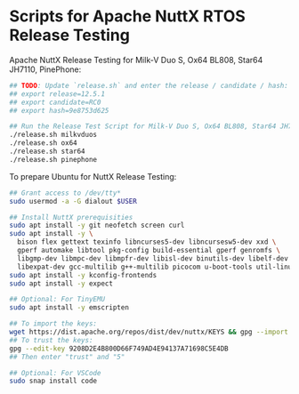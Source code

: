 # Scripts for Apache NuttX RTOS Release Testing

Apache NuttX Release Testing for Milk-V Duo S, Ox64 BL808, Star64 JH7110, PinePhone:

```bash
## TODO: Update `release.sh` and enter the release / candidate / hash:
## export release=12.5.1
## export candidate=RC0
## export hash=9e8753d625

## Run the Release Test Script for Milk-V Duo S, Ox64 BL808, Star64 JH7110, PinePhone:
./release.sh milkvduos
./release.sh ox64
./release.sh star64
./release.sh pinephone
```

To prepare Ubuntu for NuttX Release Testing:

```bash
## Grant access to /dev/tty*
sudo usermod -a -G dialout $USER

## Install NuttX prerequisities
sudo apt install -y git neofetch screen curl
sudo apt install -y \
  bison flex gettext texinfo libncurses5-dev libncursesw5-dev xxd \
  gperf automake libtool pkg-config build-essential gperf genromfs \
  libgmp-dev libmpc-dev libmpfr-dev libisl-dev binutils-dev libelf-dev \
  libexpat-dev gcc-multilib g++-multilib picocom u-boot-tools util-linux
sudo apt install -y kconfig-frontends
sudo apt install -y expect

## Optional: For TinyEMU
sudo apt install -y emscripten

## To import the keys: 
wget https://dist.apache.org/repos/dist/dev/nuttx/KEYS && gpg --import KEYS
## To trust the keys: 
gpg --edit-key 9208D2E4B800D66F749AD4E94137A71698C5E4DB
## Then enter "trust" and "5"

## Optional: For VSCode
sudo snap install code
```
